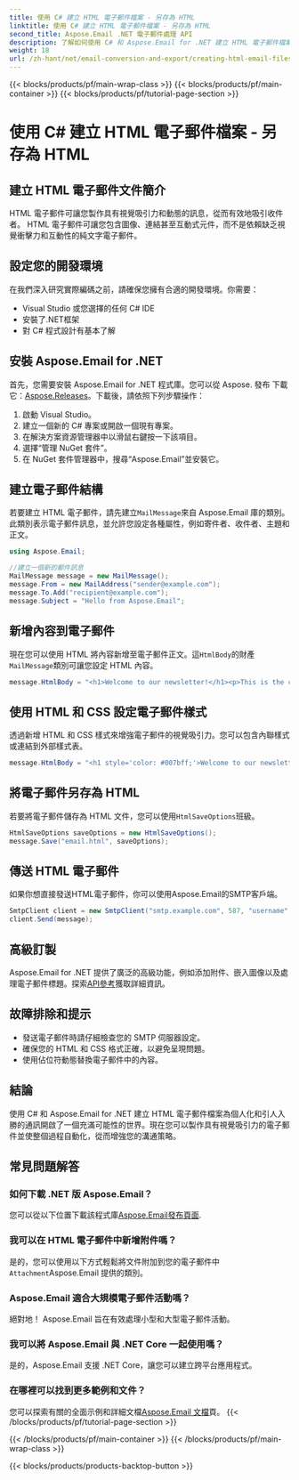 ```yaml
---
title: 使用 C# 建立 HTML 電子郵件檔案 - 另存為 HTML
linktitle: 使用 C# 建立 HTML 電子郵件檔案 - 另存為 HTML
second_title: Aspose.Email .NET 電子郵件處理 API
description: 了解如何使用 C# 和 Aspose.Email for .NET 建立 HTML 電子郵件檔案。具有原始程式碼的逐步指南，可實現無縫電子郵件客製化。
weight: 18
url: /zh-hant/net/email-conversion-and-export/creating-html-email-files-using-csharp-save-as-html/
---
```


{{< blocks/products/pf/main-wrap-class >}}
{{< blocks/products/pf/main-container >}}
{{< blocks/products/pf/tutorial-page-section >}}

# 使用 C# 建立 HTML 電子郵件檔案 - 另存為 HTML


## 建立 HTML 電子郵件文件簡介

HTML 電子郵件可讓您製作具有視覺吸引力和動態的訊息，從而有效地吸引收件者。 HTML 電子郵件可讓您包含圖像、連結甚至互動式元件，而不是依賴缺乏視覺衝擊力和互動性的純文字電子郵件。

## 設定您的開發環境

在我們深入研究實際編碼之前，請確保您擁有合適的開發環境。你需要：

- Visual Studio 或您選擇的任何 C# IDE
- 安裝了.NET框架
- 對 C# 程式設計有基本了解

## 安裝 Aspose.Email for .NET

首先，您需要安裝 Aspose.Email for .NET 程式庫。您可以從 Aspose. 發布 下載它：[Aspose.Releases](https://releases.aspose.com/email/net/)。下載後，請依照下列步驟操作：

1. 啟動 Visual Studio。
2. 建立一個新的 C# 專案或開啟一個現有專案。
3. 在解決方案資源管理器中以滑鼠右鍵按一下該項目。
4. 選擇“管理 NuGet 套件”。
5. 在 NuGet 套件管理器中，搜尋“Aspose.Email”並安裝它。

## 建立電子郵件結構

若要建立 HTML 電子郵件，請先建立`MailMessage`來自 Aspose.Email 庫的類別。此類別表示電子郵件訊息，並允許您設定各種屬性，例如寄件者、收件者、主題和正文。

```csharp
using Aspose.Email;

//建立一個新的郵件訊息
MailMessage message = new MailMessage();
message.From = new MailAddress("sender@example.com");
message.To.Add("recipient@example.com");
message.Subject = "Hello from Aspose.Email";
```

## 新增內容到電子郵件

現在您可以使用 HTML 將內容新增至電子郵件正文。這`HtmlBody`的財產`MailMessage`類別可讓您設定 HTML 內容。

```csharp
message.HtmlBody = "<h1>Welcome to our newsletter!</h1><p>This is the content of our email.</p>";
```

## 使用 HTML 和 CSS 設定電子郵件樣式

透過新增 HTML 和 CSS 樣式來增強電子郵件的視覺吸引力。您可以包含內聯樣式或連結到外部樣式表。

```csharp
message.HtmlBody = "<h1 style='color: #007bff;'>Welcome to our newsletter!</h1><p style='font-size: 16px;'>This is the content of our email.</p>";
```

## 將電子郵件另存為 HTML

若要將電子郵件儲存為 HTML 文件，您可以使用`HtmlSaveOptions`班級。

```csharp
HtmlSaveOptions saveOptions = new HtmlSaveOptions();
message.Save("email.html", saveOptions);
```

## 傳送 HTML 電子郵件

如果你想直接發送HTML電子郵件，你可以使用Aspose.Email的SMTP客戶端。

```csharp
SmtpClient client = new SmtpClient("smtp.example.com", 587, "username", "password");
client.Send(message);
```

## 高級訂製

Aspose.Email for .NET 提供了廣泛的高級功能，例如添加附件、嵌入圖像以及處理電子郵件標題。探索[API參考](https://reference.aspose.com/email/net)獲取詳細資訊。

## 故障排除和提示

- 發送電子郵件時請仔細檢查您的 SMTP 伺服器設定。
- 確保您的 HTML 和 CSS 格式正確，以避免呈現問題。
- 使用佔位符動態替換電子郵件中的內容。

## 結論

使用 C# 和 Aspose.Email for .NET 建立 HTML 電子郵件檔案為個人化和引人入勝的通訊開啟了一個充滿可能性的世界。現在您可以製作具有視覺吸引力的電子郵件並使整個過程自動化，從而增強您的溝通策略。

## 常見問題解答

### 如何下載 .NET 版 Aspose.Email？

您可以從以下位置下載該程式庫[Aspose.Email發布頁面](https://releases.aspose.com/email/net).

### 我可以在 HTML 電子郵件中新增附件嗎？

是的，您可以使用以下方式輕鬆將文件附加到您的電子郵件中`Attachment`Aspose.Email 提供的類別。

### Aspose.Email 適合大規模電子郵件活動嗎？

絕對地！ Aspose.Email 旨在有效處理小型和大型電子郵件活動。

### 我可以將 Aspose.Email 與 .NET Core 一起使用嗎？

是的，Aspose.Email 支援 .NET Core，讓您可以建立跨平台應用程式。

### 在哪裡可以找到更多範例和文件？

您可以探索有關的全面示例和詳細文檔[Aspose.Email 文檔](https://reference.aspose.com/email/net)頁。
{{< /blocks/products/pf/tutorial-page-section >}}

{{< /blocks/products/pf/main-container >}}
{{< /blocks/products/pf/main-wrap-class >}}

{{< blocks/products/products-backtop-button >}}
